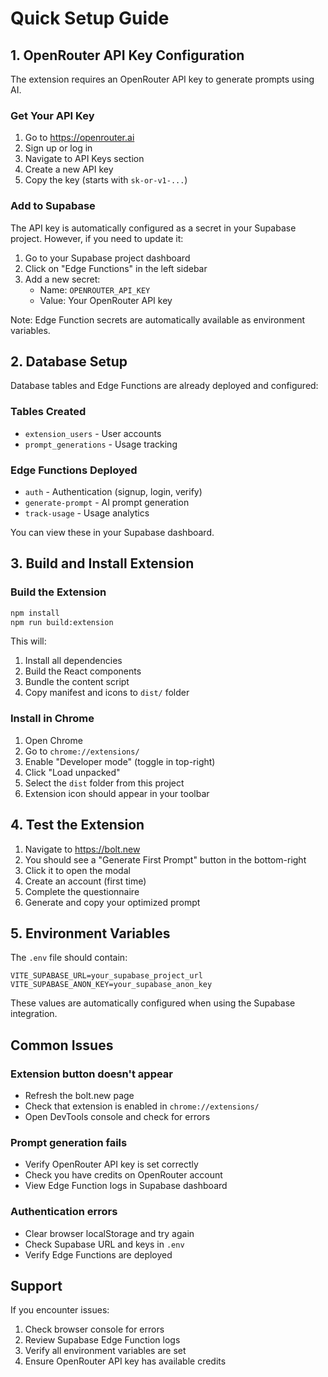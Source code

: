 # Quick Setup Guide

## 1. OpenRouter API Key Configuration

The extension requires an OpenRouter API key to generate prompts using AI.

### Get Your API Key
1. Go to https://openrouter.ai
2. Sign up or log in
3. Navigate to API Keys section
4. Create a new API key
5. Copy the key (starts with `sk-or-v1-...`)

### Add to Supabase
The API key is automatically configured as a secret in your Supabase project. However, if you need to update it:

1. Go to your Supabase project dashboard
2. Click on "Edge Functions" in the left sidebar
3. Add a new secret:
   - Name: `OPENROUTER_API_KEY`
   - Value: Your OpenRouter API key

Note: Edge Function secrets are automatically available as environment variables.

## 2. Database Setup

Database tables and Edge Functions are already deployed and configured:

### Tables Created
- `extension_users` - User accounts
- `prompt_generations` - Usage tracking

### Edge Functions Deployed
- `auth` - Authentication (signup, login, verify)
- `generate-prompt` - AI prompt generation
- `track-usage` - Usage analytics

You can view these in your Supabase dashboard.

## 3. Build and Install Extension

### Build the Extension
```bash
npm install
npm run build:extension
```

This will:
1. Install all dependencies
2. Build the React components
3. Bundle the content script
4. Copy manifest and icons to `dist/` folder

### Install in Chrome
1. Open Chrome
2. Go to `chrome://extensions/`
3. Enable "Developer mode" (toggle in top-right)
4. Click "Load unpacked"
5. Select the `dist` folder from this project
6. Extension icon should appear in your toolbar

## 4. Test the Extension

1. Navigate to https://bolt.new
2. You should see a "Generate First Prompt" button in the bottom-right
3. Click it to open the modal
4. Create an account (first time)
5. Complete the questionnaire
6. Generate and copy your optimized prompt

## 5. Environment Variables

The `.env` file should contain:

```env
VITE_SUPABASE_URL=your_supabase_project_url
VITE_SUPABASE_ANON_KEY=your_supabase_anon_key
```

These values are automatically configured when using the Supabase integration.

## Common Issues

### Extension button doesn't appear
- Refresh the bolt.new page
- Check that extension is enabled in `chrome://extensions/`
- Open DevTools console and check for errors

### Prompt generation fails
- Verify OpenRouter API key is set correctly
- Check you have credits on OpenRouter account
- View Edge Function logs in Supabase dashboard

### Authentication errors
- Clear browser localStorage and try again
- Check Supabase URL and keys in `.env`
- Verify Edge Functions are deployed

## Support

If you encounter issues:
1. Check browser console for errors
2. Review Supabase Edge Function logs
3. Verify all environment variables are set
4. Ensure OpenRouter API key has available credits
